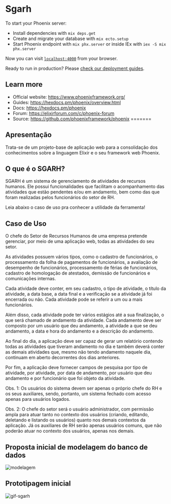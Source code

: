 
# Sgarh

To start your Phoenix server:

  * Install dependencies with `mix deps.get`
  * Create and migrate your database with `mix ecto.setup`
  * Start Phoenix endpoint with `mix phx.server` or inside IEx with `iex -S mix phx.server`

Now you can visit [`localhost:4000`](http://localhost:4000) from your browser.

Ready to run in production? Please [check our deployment guides](https://hexdocs.pm/phoenix/deployment.html).

## Learn more

  * Official website: https://www.phoenixframework.org/
  * Guides: https://hexdocs.pm/phoenix/overview.html
  * Docs: https://hexdocs.pm/phoenix
  * Forum: https://elixirforum.com/c/phoenix-forum
  * Source: https://github.com/phoenixframework/phoenix
=======
## Apresentação
Trata-se de um projeto-base de aplicação web para a consolidação dos conhecimentos sobre a linguagem Elixir e o seu framework web Phoenix.

## O que é o SGARH?
SGARH é um sistema de gerenciamento de atividades de recursos humanos. Ele possui funcionalidades que facilitam o acompanhamento das atividades que estão pendentes e/ou em andamento, bem como das que foram realizadas pelos funcionários do setor de RH.

Leia abaixo o caso de uso pra conhecer a utilidade da ferramenta!

## Caso de Uso
O chefe do Setor de Recursos Humanos de uma empresa pretende gerenciar, por meio de uma aplicação web, todas as atividades do seu setor.

As atividades possuem vários tipos, como o cadastro de funcionários, o processamento da folha de pagamentos de funcionários, a avaliação de desempenho de funcionários, processamento de férias de funcionários, cadastro de homologação de atestados, demissão de funcionários e comunicações internas.

Cada atividade deve conter, em seu cadastro, o tipo de atividade, o título da atividade, a data base, a data final e a verificação se a atividade já foi encerrada ou não. Cada atividade pode se referir a um ou a mais funcionários.

Além disso, cada atividade pode ter vários estágios até a sua finalização, o que será chamado de andamento da atividade. Cada andamento deve ser composto por um usuário que deu andamento, a atividade a que se deu andamento, a data e hora do andamento e a descrição do andamento. 

Ao final do dia, a aplicação deve ser capaz de gerar um relatório contendo todas as atividades que tiveram andamento no dia e também deverá conter as demais atividades que, mesmo não tendo andamento naquele dia, continuam em aberto decorrentes dos dias anteriores.

Por fim, a aplicação deve fornecer campos de pesquisa por tipo de atividade, por atividade, por data de andamento, por usuário que deu andamento e por funcionário que foi objeto da atividade.

Obs. 1: Os usuários do sistema devem ser apenas o próprio chefe do RH e os seus auxiliares, sendo, portanto, um sistema fechado com acesso apenas para usuários logados. 

Obs. 2: O chefe do setor será o usuário administrador, com permissão ampla para atuar tanto no contexto dos usuários (criando, editando, deletando e listando os usuários) quanto nos demais contextos da aplicação. Já os auxiliares de RH serão apenas usuários comuns, que não poderão atuar no contexto dos usuários, apenas nos demais.


## Proposta inicial de modelagem do banco de dados

![modelagem](https://user-images.githubusercontent.com/105575914/171986331-b2fba728-9533-48ac-834b-ba0d9fe9bb34.png)

## Prototipagem inicial

![gif-sgarh](https://user-images.githubusercontent.com/105575914/176107050-9e767765-bab6-41b0-8fb6-aa03e0c02079.gif)

